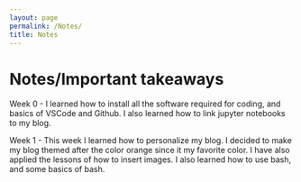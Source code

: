 ```yaml
---
layout: page
permalink: /Notes/
title: Notes
--- 
```


# Notes/Important takeaways

Week 0 - I learned how to install all the software required for coding, and basics of VSCode and Github. I also learned how to link jupyter notebooks to my blog.

Week 1 - This week I learned how to personalize my blog. I decided to make my blog themed after the color orange since it my favorite color. I have also applied the lessons of how to insert images. I also learned how to use bash, and some basics of bash.